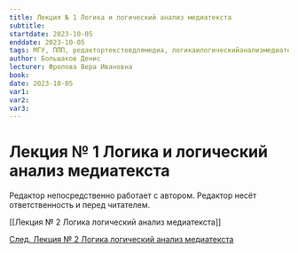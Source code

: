 ```yaml
---
title: Лекция № 1 Логика и логический анализ медиатекста
subtitle:
startdate: 2023-10-05
enddate: 2023-10-05
tags: МГУ, ППП, редактортекстовдлямедиа, логикаилогическийанализмедиатекста
author: Большаков Денис
lecturer: Фролова Вера Ивановна
book:
date: 2023-10-05
var1:
var2:
var3:
---
```


  

# Лекция № 1 Логика и логический анализ медиатекста

Редактор непосредственно работает с автором. Редактор несёт ответственность и перед читателем.

[[Лекция № 2 Логика логический анализ медиатекста]]

[След. Лекция № 2 Логика логический анализ медиатекста](https://github.com/denisbolshakoff/MSU/blob/main/Логика%20логический%20анализ%20медиатекста/Лекция%20№%202%20Логика%20логический%20анализ%20медиатекста.md)

